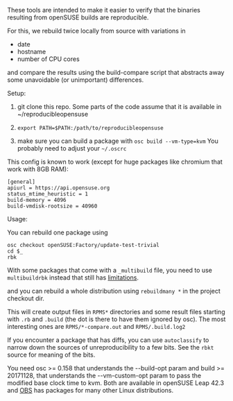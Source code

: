 These tools are intended to make it easier
to verify that the binaries resulting from openSUSE builds are reproducible.

For this, we rebuild twice locally from source with variations in
* date
* hostname
* number of CPU cores

and compare the results
using the build-compare script that abstracts away
some unavoidable (or unimportant) differences.


Setup:
1. git clone this repo. Some parts of the code assume that it is available in ~/reproducibleopensuse

2. `export PATH=$PATH:/path/to/reproducibleopensuse`

3. make sure you can build a package with `osc build --vm-type=kvm`
You probably need to adjust your `~/.oscrc`

This config is known to work (except for huge packages like chromium that work with 8GB RAM):

```
[general]
apiurl = https://api.opensuse.org
status_mtime_heuristic = 1
build-memory = 4096
build-vmdisk-rootsize = 40960
```

Usage:

You can rebuild one package using
```
osc checkout openSUSE:Factory/update-test-trivial
cd $_
rbk
```

With some packages that come with a `_multibuild` file, you need to use `multibuildrbk` instead that still has [limitations](https://github.com/openSUSE/osc/issues/376).

and you can rebuild a whole distribution using
`rebuildmany *`
in the project checkout dir.

This will create output files in `RPMS*` directories and some result files starting with `.rb` and `.build` (the dot is there to have them ignored by osc). The most interesting ones are `RPMS/*-compare.out` and `RPMS/.build.log2`

If you encounter a package that has diffs, you can use `autoclassify` to narrow down the sources of unreproducibility to a few bits. See the `rbkt` source for meaning of the bits.

You need osc >= 0.158 that understands the --build-opt param
and build >= 20171128, that understands the --vm-custom-opt param
to pass the modified base clock time to kvm.
Both are available in openSUSE Leap 42.3
and [OBS](https://build.opensuse.org/package/show/openSUSE:Tools/osc) has packages for many other Linux distributions.
